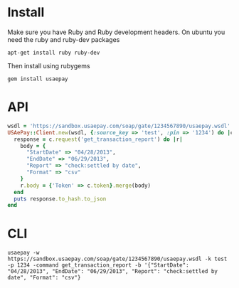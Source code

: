 # Install

Make sure you have Ruby and Ruby development headers. On ubuntu you need the ruby and ruby-dev packages

```
apt-get install ruby ruby-dev
```

Then install using rubygems

```
gem install usaepay
```

# API

```Ruby
wsdl = 'https://sandbox.usaepay.com/soap/gate/1234567890/usaepay.wsdl'
USAePay::Client.new(wsdl, {:source_key => 'test', :pin => '1234') do |c|
  response = c.request('get_transaction_report') do |r|
    body = {
      "StartDate" => "04/28/2013", 
      "EndDate" => "06/29/2013", 
      "Report" => "check:settled by date", 
      "Format" => "csv"
    }
    r.body = {'Token' => c.token}.merge(body)
  end
  puts response.to_hash.to_json
end
```

# CLI

```
usaepay -w https://sandbox.usaepay.com/soap/gate/1234567890/usaepay.wsdl -k test -p 1234 -command get_transaction_report -b '{"StartDate": "04/28/2013", "EndDate": "06/29/2013", "Report": "check:settled by date", "Format": "csv"}
```
